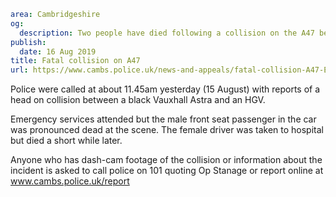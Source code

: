 ```yaml
area: Cambridgeshire
og:
  description: Two people have died following a collision on the A47 between Eye Green and Thorney.
publish:
  date: 16 Aug 2019
title: Fatal collision on A47
url: https://www.cambs.police.uk/news-and-appeals/fatal-collision-A47-Eye-Thorney
```

Police were called at about 11.45am yesterday (15 August) with reports of a head on collision between a black Vauxhall Astra and an HGV.

Emergency services attended but the male front seat passenger in the car was pronounced dead at the scene. The female driver was taken to hospital but died a short while later.

Anyone who has dash-cam footage of the collision or information about the incident is asked to call police on 101 quoting Op Stanage or report online at www.cambs.police.uk/report
